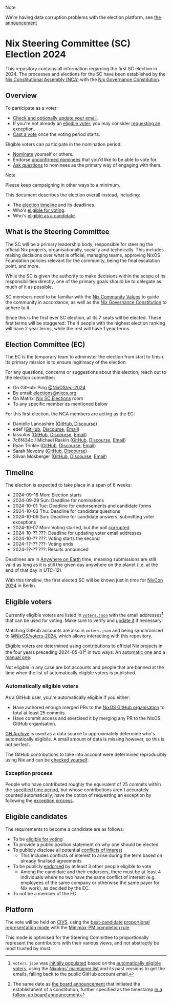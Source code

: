 > [!Note]
> We're having data corruption problems with the election platform, see [the announcement](https://discourse.nixos.org/t/nix-steering-committee-election-2024/52232/15)

# Nix Steering Committee (SC) Election 2024

This repository contains all information regarding the first SC election in 2024.
The processes and elections for the SC have been established by the [Nix Constitutional Assembly (NCA)](https://github.com/nixos/nix-constitutional-assembly) with the [Nix Governance Constitution](https://github.com/NixOS/nix-constitutional-assembly/blob/main/constitution.md).

## Overview

To participate as a voter:
- [Check and optionally update your email](./doc/email.md).
- If you're not already an [eligible voter](#eligible-voters), you may consider [requesting an exception](./doc/exception-request.md).
- [Cast a vote](./doc/vote.md) once the voting period starts.

Eligible voters can participate in the nomination period:
- [Nominate](./doc/nominate.md) yourself or others.
- Endorse [unconfirmed nominees](https://github.com/NixOS/SC-election-2024/pulls?q=is%3Apr+label%3Anomination+is%3Aopen) that you'd like to be able to vote for.
- [Ask questions](./doc/qna.md) to nominees as the primary way of engaging with them.

> [!Note]
> Please keep campaigning in other ways to a minimum.

This document describes the election overall instead, including:
- The [election timeline](#timeline) and its deadlines.
- Who's [eligible for voting](#eligible-voters).
- Who's [eligible as a candidate](#eligible-candidates).

## What is the Steering Committee

The SC will be a primary leadership body,
responsible for steering the official Nix projects, organisationally, socially and technically.
This includes making decisions over what is official, managing teams,
approving NixOS Foundation policies relevant for the community,
being the final escalation point, and more.

While the SC is given the authority to make decisions within the scope of its responsibilities directly,
one of the primary goals should be to delegate as much of it as possible.

SC members need to be familiar with the [Nix Community Values](https://github.com/NixOS/nix-constitutional-assembly/blob/main/values.md) to guide the community in accordance,
as well as the [Nix Governance Constitution](https://github.com/NixOS/nix-constitutional-assembly/blob/main/constitution.md) to adhere to it.

Since this is the first ever SC election, all its 7 seats will be elected.
These first terms will be staggered: The 4 people with the highest election ranking will have 2 year terms, while the rest will have 1 year terms.

## Election Committee (EC)

The EC is the temporary team to administer the election from start to finish.
Its primary mission is to ensure legitimacy of the election.

For any questions, concerns or suggestions about this election, reach out to the election committee:
- On GitHub: Ping [@NixOS/ec-2024](https://github.com/orgs/NixOS/teams/ec-2024)
- By email: <elections@nixos.org>
- On Matrix: [Nix SC Elections](https://matrix.to/#/#sc-elections:nixos.org) room
- To any specific member as mentioned below

For this first election, the NCA members are acting as the EC:

- Danielle Lancashire ([GitHub](https://github.com/endocrimes), [Discourse](https://discourse.nixos.org/u/endocrimes))
- edef ([GitHub](https://github.com/edef1c/), [Discourse](https://discourse.nixos.org/u/edef), [Email](mailto:nca@edef.eu))
- lassulus ([GitHub](https://github.com/Lassulus), [Discourse](https://discourse.nixos.org/u/lassulus), [Email](mailto:nix@lassul.us))
- 7c6f434c / Michael Raskin ([GitHub](https://github.com/7c6f434c/), [Discourse](https://discourse.nixos.org/u/7c6f434c), [Email](mailto:7c6f434c@mail.ru))
- Ryan Trinkle ([GitHub](https://github.com/ryantrinkle), [Discourse](https://discourse.nixos.org/u/ryantrinkle), [Email](mailto:ryan@trinkle.org))
- Sarah Novotny ([GitHub](https://github.com/sarahnovotny), [Discourse](https://discourse.nixos.org/u/sarahnovotny))
- Silvan Mosberger ([GitHub](https://github.com/infinisil/), [Discourse](https://discourse.nixos.org/u/Infinisil), [Email](mailto:nca@infinisil.com))

## Timeline

The election is expected to take place in a span of 6 weeks:

- 2024-09-16 Mon: Election starts
- 2024-09-29 Sun: Deadline for nominations
- 2024-10-01 Tue: Deadline for endorsements and candidate forms
- 2024-10-03 Thu: Deadline for candidate questions
- 2024-10-06 Sun: Deadline for candidate answers, submitting voter exceptions
- 2024-10-07 Mon: Voting started, but the poll [corrupted](https://discourse.nixos.org/t/nix-steering-committee-election-2024/52232/15)
- 2024-10-?? ???: Deadline for updating voter email addresses
- 2024-10-?? ???: Voting starts the second
- 2024-??-?? ???: Voting ends
- 2024-??-?? ???: Results announced

Deadlines are in [Anywhere on Earth](https://en.wikipedia.org/wiki/Anywhere_on_Earth) time,
meaning submissions are still valid as long as it is still the given day anywhere on the planet
(i.e. at the end of that day in UTC-12).

With this timeline, the first elected SC will be known just in time for [NixCon 2024](https://2024.nixcon.org/) in Berlin.

## Eligible voters

Currently eligible voters are listed in [`voters.json`](./voters.json)
with the email addresses[^2] that can be used for voting.
Make sure to verify and [update it](./doc/email.md) if necessary.

[^2]: `voters.json` was [initially populated](./nix/generate.nix) based on the [automatically eligible voters](#automatically-eligible-voters),
using the [Nixpkgs' maintainer list](https://github.com/NixOS/nixpkgs/blob/c51b40c5660fcb492bd1d01dd210005315b4cc7b/maintainers/maintainer-list.nix)
and its past versions to get the emails,
falling back to the public GitHub account email.

Matching GitHub accounts are also in `voters.json`
and being synchronised to [@NixOS/voters-2024](https://github.com/orgs/NixOS/teams/voters-2024),
which allows interacting with this repository.

[^1]: The same date as [the board announcement](https://discourse.nixos.org/t/nixos-foundation-board-giving-power-to-the-community/44552) that initiated the establishment of a constitution,
      further specified as the timestamp [in a follow-up board announcement](https://discourse.nixos.org/t/board-update-2-assembly-appointment-process/45048#what-has-happened-since-the-last-updatehttpsdiscoursenixosorgtboard-update-1-starting-process-and-transparent-communication44735-2)

Eligible voters are determined using contributions to official Nix projects in the four years preceding 2024-05-01[^1] in two ways: An [automatic one](#automatically-eligible-voters) and a [manual one](#exception-process).

Not eligible in any case are bot accounts and
people that are banned at the time when the list of automatically eligible voters is published.

### Automatically eligible voters

As a GitHub user, you're automatically eligible if you either:
- Have authored enough merged PRs to the [NixOS GitHub organisation](https://github.com/nixos) to total at least 25 commits.
- Have commit access and exercised it by merging any PR to the NixOS GitHub organisation.

[GH Archive](https://www.gharchive.org/) is used as a data source to approximately determine who's automatically eligibile.
A small amount of data is missing however, so this is not perfect.

The GitHub contributions to take into account were determined reproducibly using Nix and can be [checked yourself](./doc/check-contributions.md).

### Exception process

People who have contributed roughly the equivalent of 25 commits within the [specified time period](#eligible-voters),
but whose contributions aren't accurately counted automatically,
have the option of requesting an exception by following the [exception process](./doc/exception-request.md).

## Eligible candidates

The requirements to become a candidate are as follows:

- To be [eligible for voting](#eligible-voters)
- To provide a public position statement on why one should be elected
- To publicly disclose all potential [conflicts of interest](./doc/conflict-of-interest.md)
  - This includes conflicts of interest to arise during the term based on already finalised agreements
- To be publicly [endorsed](./doc/endorse.md) by at least 3 other people eligible to vote
  - Among the candidate and their endorsers, there must be at least 4 individuals where no two have the same conflict of interest (e.g. employees of the same company or otherwise the same payer for Nix work), as decided by the EC.
- To not be a member of the EC

## Platform

The vote will be held on [CIVS](https://civs1.civs.us/), using the [best-candidate](https://civs1.civs.us/proportional.html#bestcandidate) [proportional representation mode](https://civs1.civs.us/proportional.html) with the [Minimax-PM completion rule](https://civs1.civs.us/rp.html#minimax).

This mode is optimised for the Steering Committee to proportionally represent the contributors with their various views, and not abstractly be most trusted by most. <!-- TODO: Maybe reword. -->
